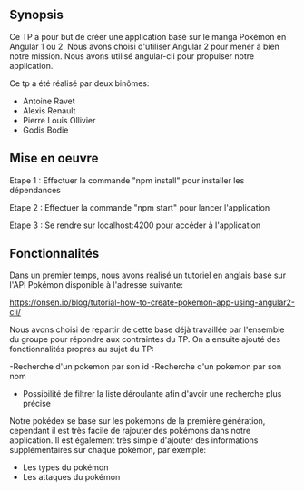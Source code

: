 ## Synopsis

Ce TP a pour but de créer une application basé sur le manga Pokémon en Angular 1 ou 2. Nous avons choisi d'utiliser Angular 2 pour mener à bien notre mission.
Nous avons utilisé angular-cli pour propulser notre application.

Ce tp a été réalisé par deux binômes:

- Antoine Ravet
- Alexis Renault
- Pierre Louis Ollivier
- Godis Bodie

## Mise en oeuvre 

Etape 1 : Effectuer la commande "npm install" pour installer les dépendances

Etape 2 : Effectuer la commande "npm start" pour lancer l'application

Etape 3 : Se rendre sur localhost:4200 pour accéder à l'application

## Fonctionnalités

Dans un premier temps, nous avons réalisé un tutoriel en anglais basé sur l'API Pokémon disponible à l'adresse suivante:
 
 https://onsen.io/blog/tutorial-how-to-create-pokemon-app-using-angular2-cli/

Nous avons choisi de repartir de cette base déjà travaillée par l'ensemble du groupe pour répondre aux contraintes du TP.
On a ensuite ajouté des fonctionnalités propres au sujet du TP:

-Recherche d'un pokemon par son id
-Recherche d'un pokemon par son nom
- Possibilité de filtrer la liste déroulante afin d'avoir une recherche plus précise

Notre pokédex se base sur les pokémons de la première génération, cependant il est très facile de rajouter des pokémons dans notre application.
Il est également très simple d'ajouter des informations supplémentaires sur chaque pokémon, par exemple:

- Les types du pokémon
- Les attaques du pokémon



